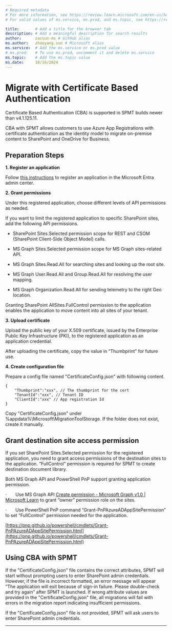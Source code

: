 ```yaml
---
# Required metadata
# For more information, see https://review.learn.microsoft.com/en-us/help/platform/learn-editor-add-metadata?branch=main
# For valid values of ms.service, ms.prod, and ms.topic, see https://review.learn.microsoft.com/en-us/help/platform/metadata-taxonomies?branch=main

title:       # Add a title for the browser tab
description: # Add a meaningful description for search results
author:      zacsun-ms # GitHub alias
ms.author:   zhaoyang.sun # Microsoft alias
ms.service:  # Add the ms.service or ms.prod value
# ms.prod:   # To use ms.prod, uncomment it and delete ms.service
ms.topic:    # Add the ms.topic value
ms.date:     10/16/2024
---
```


# Migrate with Certificate Based Authentication

Certificate Based Authentication (CBA) is supported in SPMT builds newer than v4.1.125.11.

CBA with SPMT allows customers to use Azure App Registrations with certificate authentication as the identity model to migrate on-premise content to SharePoint and OneDrive for Business.

## Preparation Steps

__1. Register an application__

Follow [this instructions](/entra/identity-platform/quickstart-register-app?tabs=certificate) to register an application in the Microsoft Entra admin center.

__2. Grant permissions__

Under this registered application, choose different levels of API permissions as needed.

If you want to limit the registered application to specific SharePoint sites, add the following API permissions.

- SharePoint Sites.Selected permission scope for REST and CSOM (SharePoint Client-Side Object Model) calls.

- MS Graph Sites.Selected permission scope for MS Graph sites-related API.

- MS Graph Sites.Read.All for searching sites and looking up the root site.

- MS Graph User.Read.All and Group.Read.All for resolving the user mapping.

- MS Graph Organization.Read.All for sending telemetry to the right Geo location.

Granting SharePoint AllSites.FullControl permission to the application enables the application to move content into all sites of your tenant.

__3. Upload certificate__

Upload the public key of your X.509 certificate, issued by the Enterprise Public Key Infrastructure (PKI), to the registered application as an application credential. 

After uploading the certificate, copy the value in “Thumbprint” for future use.

__4. Create configuration file__

Prepare a config file named "CertificateConfig.json" with following content. 


```
{
    "Thumbprint":"xxx", // The thumbprint for the cert
    "TenantId":"xxx", // Tenant ID
    "ClientId":"xxx" // App registration Id
}
```

Copy "CertificateConfig.json" under %appdata%\Microsoft\MigrationToolStorage. If the folder does not exist, create it manually.

## Grant destination site access permission

If you set SharePoint Sites.Selected permission for the registered application, you need to grant access permissions of the destination sites to the application. “FullControl” permission is required for SPMT to create destination document library.

Both MS Graph API and PowerShell PnP support granting application permission.

·       Use MS Graph API [Create permission - Microsoft Graph v1.0 | Microsoft Learn](/graph/api/site-post-permissions?view=graph-rest-1.0&tabs=http) to grant “owner” permission role on the sites.

·       Use PowerShell PnP command “Grant-PnPAzureADAppSitePermission” to set “FullControl” permission needed for the application.

[https://pnp.github.io/powershell/cmdlets/Grant-PnPAzureADAppSitePermission.html](https://pnp.github.io/powershell/cmdlets/Grant-PnPAzureADAppSitePermission.html)

## Using CBA with SPMT

If the "CertificateConfig.json" file contains the correct attributes, SPMT will start without prompting users to enter SharePoint admin credentials. However, if the file is incorrect formatted, an error message will appear “The application will exit because of sign-in failure. Please double-check and try again” after SPMT is launched. If wrong attribute values are provided in the "CertificateConfig.json" file, all migrations will fail with errors in the migration report indicating insufficient permissions.

If the "CertificateConfig.json" file is not provided, SPMT will ask users to enter SharePoint admin credentials.

---
